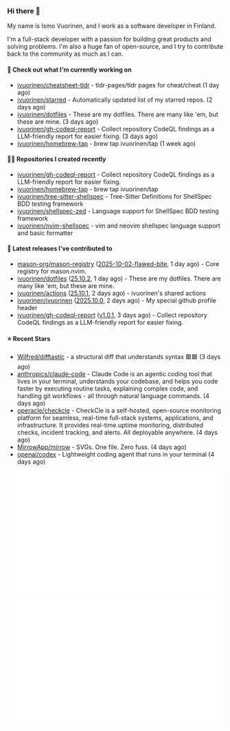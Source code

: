 
### Hi there 👋

My name is Ismo Vuorinen, and I work as a software developer in Finland.

I'm a full-stack developer with a passion for building great products and solving problems.
I'm also a huge fan of open-source, and I try to contribute back to the community as much as I can.

#### 👷 Check out what I'm currently working on

- [ivuorinen/cheatsheet-tldr](https://github.com/ivuorinen/cheatsheet-tldr) - tldr-pages/tldr pages for cheat/cheat (1 day ago)
- [ivuorinen/starred](https://github.com/ivuorinen/starred) - Automatically updated list of my starred repos. (2 days ago)
- [ivuorinen/dotfiles](https://github.com/ivuorinen/dotfiles) - These are my dotfiles. There are many like &#39;em, but these are mine. (3 days ago)
- [ivuorinen/gh-codeql-report](https://github.com/ivuorinen/gh-codeql-report) - Collect repository CodeQL findings as a LLM-friendly report for easier fixing. (3 days ago)
- [ivuorinen/homebrew-tap](https://github.com/ivuorinen/homebrew-tap) - brew tap ivuorinen/tap (1 week ago)

#### 👨‍💻 Repositories I created recently

- [ivuorinen/gh-codeql-report](https://github.com/ivuorinen/gh-codeql-report) - Collect repository CodeQL findings as a LLM-friendly report for easier fixing.
- [ivuorinen/homebrew-tap](https://github.com/ivuorinen/homebrew-tap) - brew tap ivuorinen/tap
- [ivuorinen/tree-sitter-shellspec](https://github.com/ivuorinen/tree-sitter-shellspec) - Tree-Sitter Definitions for ShellSpec BDD testing framework
- [ivuorinen/shellspec-zed](https://github.com/ivuorinen/shellspec-zed) - Language support for ShellSpec BDD testing framework
- [ivuorinen/nvim-shellspec](https://github.com/ivuorinen/nvim-shellspec) - vim and neovim shellspec language support and basic formatter

#### 🚀 Latest releases I've contributed to

- [mason-org/mason-registry](https://github.com/mason-org/mason-registry) ([2025-10-02-flawed-bite](https://github.com/mason-org/mason-registry/releases/tag/2025-10-02-flawed-bite), 1 day ago) - Core registry for mason.nvim.
- [ivuorinen/dotfiles](https://github.com/ivuorinen/dotfiles) ([25.10.2](https://github.com/ivuorinen/dotfiles/releases/tag/25.10.2), 1 day ago) - These are my dotfiles. There are many like &#39;em, but these are mine.
- [ivuorinen/actions](https://github.com/ivuorinen/actions) ([25.10.1](https://github.com/ivuorinen/actions/releases/tag/25.10.1), 2 days ago) - ivuorinen&#39;s shared actions
- [ivuorinen/ivuorinen](https://github.com/ivuorinen/ivuorinen) ([2025.10.0](https://github.com/ivuorinen/ivuorinen/releases/tag/2025.10.0), 2 days ago) - My special github profile header
- [ivuorinen/gh-codeql-report](https://github.com/ivuorinen/gh-codeql-report) ([v1.0.1](https://github.com/ivuorinen/gh-codeql-report/releases/tag/v1.0.1), 3 days ago) - Collect repository CodeQL findings as a LLM-friendly report for easier fixing.

#### ⭐ Recent Stars

- [Wilfred/difftastic](https://github.com/Wilfred/difftastic) - a structural diff that understands syntax 🟥🟩 (3 days ago)
- [anthropics/claude-code](https://github.com/anthropics/claude-code) - Claude Code is an agentic coding tool that lives in your terminal, understands your codebase, and helps you code faster by executing routine tasks, explaining complex code, and handling git workflows - all through natural language commands. (4 days ago)
- [operacle/checkcle](https://github.com/operacle/checkcle) - CheckCle is a self-hosted, open-source monitoring platform for seamless, real-time full-stack systems, applications, and infrastructure. It provides real-time uptime monitoring, distributed checks, incident tracking, and alerts. All deployable anywhere. (4 days ago)
- [MirrowApp/mirrow](https://github.com/MirrowApp/mirrow) - SVGs. One file. Zero fuss.  (4 days ago)
- [openai/codex](https://github.com/openai/codex) - Lightweight coding agent that runs in your terminal (4 days ago)



<picture>
  <source srcset="https://raw.githubusercontent.com/ivuorinen/github-stats/master/generated/overview.svg#gh-dark-mode-only" media="(prefers-color-scheme: dark)" />
  <img src="https://raw.githubusercontent.com/ivuorinen/github-stats/master/generated/overview.svg#gh-light-mode-only" alt="Overview of my activity" />
</picture>
<picture>
  <source srcset="https://raw.githubusercontent.com/ivuorinen/github-stats/master/generated/languages.svg#gh-dark-mode-only" media="(prefers-color-scheme: dark)" />
  <img src="https://raw.githubusercontent.com/ivuorinen/github-stats/master/generated/languages.svg#gh-light-mode-only" alt="Languages I have been using" />
</picture>


